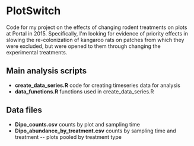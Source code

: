 # PlotSwitch
Code for my project on the effects of changing rodent treatments on plots at Portal in 2015. Specifically, I'm looking for evidence of priority effects in slowing the re-colonization of kangaroo rats on patches from which they were excluded, but were opened to them through changing the experimental treatments. 

## Main analysis scripts
  * __create_data_series.R__ code for creating timeseries data for analysis
  * __data_functions.R__ functions used in create_data_series.R

## Data files
  * __Dipo_counts.csv__ counts by plot and sampling time
  * __Dipo_abundance_by_treatment.csv__ counts by sampling time and treatment -- plots pooled by treatment type
